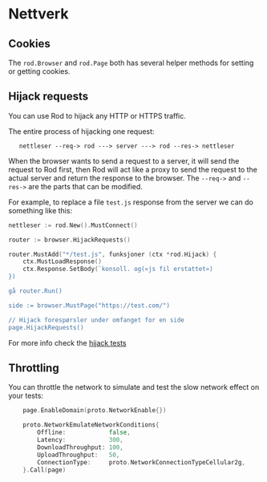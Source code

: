 # Nettverk

## Cookies

The `rod.Browser` and `rod.Page` both has several helper methods for setting or getting cookies.

## Hijack requests

You can use Rod to hijack any HTTP or HTTPS traffic.

The entire process of hijacking one request:

```text
   nettleser --req-> rod ---> server ---> rod --res-> nettleser
```

When the browser wants to send a request to a server, it will send the request to Rod first, then Rod will act like a proxy to send the request to the actual server and return the response to the browser. The `--req->` and `--res->` are the parts that can be modified.

For example, to replace a file `test.js` response from the server we can do something like this:

```go
nettleser := rod.New().MustConnect()

router := browser.HijackRequests()

router.MustAdd("*/test.js", funksjoner (ctx *rod.Hijack) {
    ctx.MustLoadResponse()
    ctx.Response.SetBody(`konsoll. og(«js fil erstattet»)
})

gå router.Run()

side := browser.MustPage("https://test.com/")

// Hijack forespørsler under omfanget for en side
page.HijackRequests()
```

For more info check the [hijack tests](https://github.com/go-rod/rod/blob/master/hijack_test.go)

## Throttling

You can throttle the network to simulate and test the slow network effect on your tests:

```go
    page.EnableDomain(proto.NetworkEnable{})

    proto.NetworkEmulateNetworkConditions{
        Offline:            false,
        Latency:            300,
        DownloadThroughput: 100,
        UploadThroughput:   50,
        ConnectionType:     proto.NetworkConnectionTypeCellular2g,
    }.Call(page)
```
